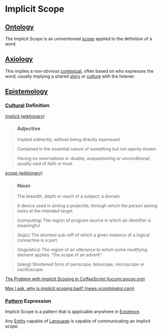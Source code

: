 # Implicit Scope

## [Ontology](./ontology.md)

The Implicit Scope is an unmentioned [scope](./scope.md) applied to the definition of a word.

## [Axiology](./axiology.md)

This implies a non-obvious [contextual](./context.md), often based on who expresses the word; usually implying a shared [story](./story.md) or [culture](./culture.md) with the listener.

## [Epistemology](./epistemology.md)

### [Cultural](./culture.md) Definition

<a href="http://en.wiktionary.org/wiki/implicit" target="_blank">implicit (wiktionary)</a>

> ### Adjective

> Implied indirectly, without being directly expressed

> Contained in the essential nature of something but not openly shown

> Having no reservations or doubts; unquestioning or unconditional; usually said of faith or trust.

<a href="http://en.wiktionary.org/wiki/scope" target="_blank">scope (wiktionary)</a>

> ### Noun

> The breadth, depth or reach of a subject; a domain.

> A device used in aiming a projectile, through which the person aiming looks at the intended target

> (computing) The region of program source in which an identifier is meaningful.

> (logic) The shortest sub-wff of which a given instance of a logical connective is a part.

> (linguistics) The region of an utterance to which some modifying element applies. "the scope of an adverb"

> (slang) Shortened form of periscope, telescope, microscope or oscilloscope.

<a href="http://lucumr.pocoo.org/2011/12/22/implicit-scoping-in-coffeescript/" target="_blank">The Problem with Implicit Scoping in CoffeeScript (lucumr.pocoo.org)</a>

<a href="https://news.ycombinator.com/item?id=2864317" target="_blank">May I ask, why is implicit scoping bad? (news.ycombinator.com)</a>

### [Pattern](./pattern.md) Expression

Implicit Scope is a pattern that is applicable anywhere in [Existence](./existence.md).

Any [Entity](./entity.md) capable of [Language](./language.md) is capable of communicating an implicit scope.

